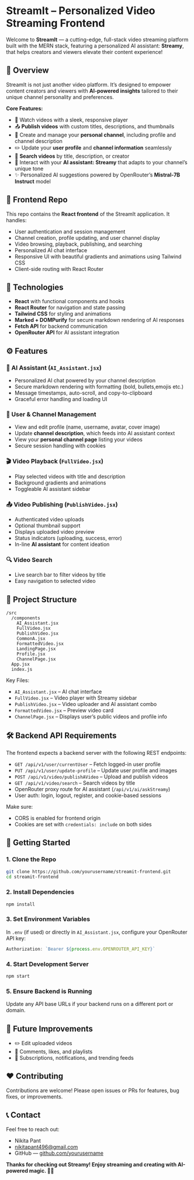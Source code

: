 
# StreamIt – Personalized Video Streaming Frontend
Welcome to **StreamIt** — a cutting-edge, full-stack video streaming platform built with the MERN stack, featuring a personalized AI assistant: **Streamy**, that helps creators and viewers elevate their content experience!

## 🚀 Overview
StreamIt is not just another video platform. It’s designed to empower content creators and viewers with **AI-powered insights** tailored to their unique channel personality and preferences.

**Core Features:**
* 🎥 Watch videos with a sleek, responsive player
* 📤 **Publish videos** with custom titles, descriptions, and thumbnails
* 👤 Create and manage your **personal channel**, including profile and channel description
* ✏️ Update your **user profile** and **channel information** seamlessly
* 🔎 **Search videos** by title, description, or creator
* 🤖 Interact with your **AI assistant: Streamy** that adapts to your channel’s unique tone
* ✨ Personalized AI suggestions powered by OpenRouter’s **Mistral-7B Instruct** model

## 📁 Frontend Repo
This repo contains the **React frontend** of the StreamIt application. It handles:
* User authentication and session management
* Channel creation, profile updating, and user channel display
* Video browsing, playback, publishing, and searching
* Personalized AI chat interface
* Responsive UI with beautiful gradients and animations using Tailwind CSS
* Client-side routing with React Router

## 🔧 Technologies
* **React** with functional components and hooks
* **React Router** for navigation and state passing
* **Tailwind CSS** for styling and animations
* **Marked + DOMPurify** for secure markdown rendering of AI responses
* **Fetch API** for backend communication
* **OpenRouter API** for AI assistant integration

## ⚙️ Features

### 🤖 AI Assistant (`AI_Assistant.jsx`)
* Personalized AI chat powered by your channel description
* Secure markdown rendering with formatting (bold, bullets,emojis etc.)
* Message timestamps, auto-scroll, and copy-to-clipboard
* Graceful error handling and loading UI

### 👤 User & Channel Management
* View and edit profile (name, username, avatar, cover image)
* Update **channel description**, which feeds into AI assistant context
* View your **personal channel page** listing your videos
* Secure session handling with cookies

### 🎬 Video Playback (`FullVideo.jsx`)
* Play selected videos with title and description
* Background gradients and animations
* Toggleable AI assistant sidebar

### 📤 Video Publishing (`PublishVideo.jsx`)
* Authenticated video uploads
* Optional thumbnail support
* Displays uploaded video preview
* Status indicators (uploading, success, error)
* In-line **AI assistant** for content ideation

### 🔍 Video Search
* Live search bar to filter videos by title
* Easy navigation to selected video

## 📁 Project Structure

```
/src
  /components
    AI_Assistant.jsx
    FullVideo.jsx
    PublishVideo.jsx
    CommonA.jsx
    FormattedVideo.jsx
    LandingPage.jsx
    Profile.jsx
    ChannelPage.jsx
  App.jsx
  index.js
```

Key Files:

* `AI_Assistant.jsx` – AI chat interface
* `FullVideo.jsx` – Video player with Streamy sidebar
* `PublishVideo.jsx` – Video uploader and AI assistant combo
* `FormattedVideo.jsx` – Preview video card
* `ChannelPage.jsx` – Displays user’s public videos and profile info

## 🛠️ Backend API Requirements

The frontend expects a backend server with the following REST endpoints:

* `GET /api/v1/user/currentUser` – Fetch logged-in user profile
* `PUT /api/v1/user/update-profile` – Update user profile and images
* `POST /api/v1/video/publishAVideo` – Upload and publish videos
* `GET /api/v1/video/search` – Search videos by title
* OpenRouter proxy route for AI assistant (`/api/v1/ai/askStreamy`)
* User auth: login, logout, register, and cookie-based sessions

Make sure:
* CORS is enabled for frontend origin
* Cookies are set with `credentials: include` on both sides
  

## 🚀 Getting Started

### 1. Clone the Repo

```bash
git clone https://github.com/yourusername/streamit-frontend.git
cd streamit-frontend
```

### 2. Install Dependencies

```bash
npm install
```

### 3. Set Environment Variables

In `.env` (if used) or directly in `AI_Assistant.jsx`, configure your OpenRouter API key:

```js
Authorization: `Bearer ${process.env.OPENROUTER_API_KEY}`
```

### 4. Start Development Server

```bash
npm start
```

### 5. Ensure Backend is Running
Update any API base URLs if your backend runs on a different port or domain.

## 🌟 Future Improvements
* ✏️ Edit uploaded videos
* 💬 Comments, likes, and playlists
* 🔔 Subscriptions, notifications, and trending feeds

## ❤️ Contributing
Contributions are welcome! Please open issues or PRs for features, bug fixes, or improvements.

## 📞 Contact
Feel free to reach out:
* Nikita Pant
* [nikitapant496@gmail.com](mailto:nikitapant496.email@example.com)
* GitHub — [github.com/yourusername](https://github.com/yourusername)

**Thanks for checking out Streamy! Enjoy streaming and creating with AI-powered magic. 🌊✨**


  
